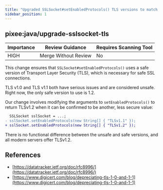 ```yaml
---
title: "Upgraded SSLSocket#setEnabledProtocols() TLS versions to match current best practices"
sidebar_position: 1
---
```


## pixee:java/upgrade-sslsocket-tls 

| Importance  | Review Guidance      | Requires Scanning Tool |
|-------------|----------------------|------------------------|
| HIGH | Merge Without Review | No     |

This change ensures that `SSLSocket#setEnabledProtocols()` uses a safe version of Transport Layer Security (TLS), which is necessary for safe SSL connections.

TLS v1.0 and TLS v1.1 both have serious issues and are considered unsafe. Right now, the only safe version to use is 1.2.

Our change involves modifying the arguments to `setEnabledProtocols()` to return TLSv1.2 when it can be confirmed to be another, less secure value:

```diff
  SSLSocket sslSocket = ...;
- sslSocket.setEnabledProtocols(new String[] { "TLSv1.1" });
+ sslSocket.setEnabledProtocols(new String[] { "TLSv1.2" });
```

There is no functional difference between the unsafe and safe versions, and all modern servers offer TLSv1.2.


## References
 * [https://datatracker.ietf.org/doc/rfc8996/](https://datatracker.ietf.org/doc/rfc8996/)
 * [https://www.digicert.com/blog/depreciating-tls-1-0-and-1-1](https://www.digicert.com/blog/depreciating-tls-1-0-and-1-1)
